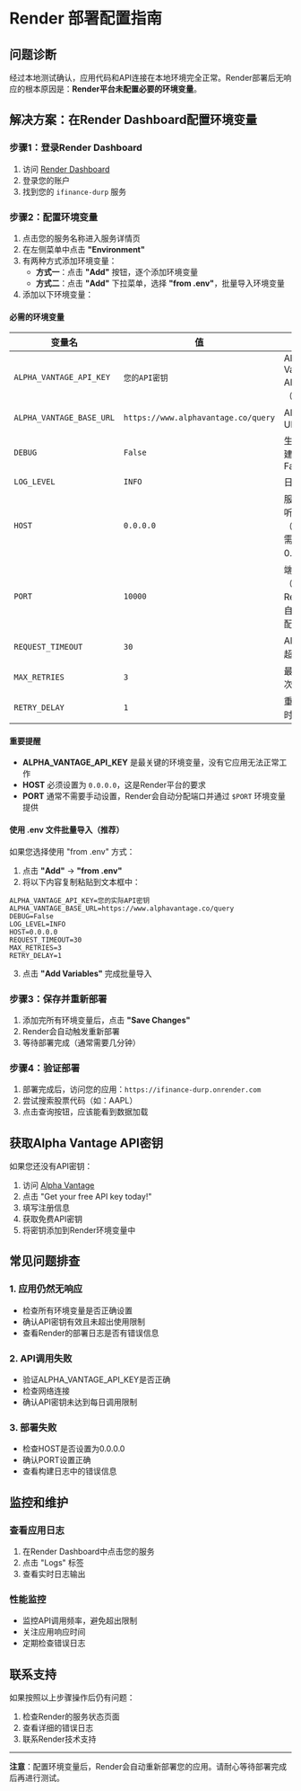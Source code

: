 # Render 部署配置指南

## 问题诊断

经过本地测试确认，应用代码和API连接在本地环境完全正常。Render部署后无响应的根本原因是：**Render平台未配置必要的环境变量**。

## 解决方案：在Render Dashboard配置环境变量

### 步骤1：登录Render Dashboard
1. 访问 [Render Dashboard](https://dashboard.render.com/)
2. 登录您的账户
3. 找到您的 `ifinance-durp` 服务

### 步骤2：配置环境变量
1. 点击您的服务名称进入服务详情页
2. 在左侧菜单中点击 **"Environment"**
3. 有两种方式添加环境变量：
   - **方式一**：点击 **"Add"** 按钮，逐个添加环境变量
   - **方式二**：点击 **"Add"** 下拉菜单，选择 **"from .env"**，批量导入环境变量
4. 添加以下环境变量：

#### 必需的环境变量

| 变量名 | 值 | 说明 |
|--------|----|---------|
| `ALPHA_VANTAGE_API_KEY` | `您的API密钥` | Alpha Vantage API密钥（必需） |
| `ALPHA_VANTAGE_BASE_URL` | `https://www.alphavantage.co/query` | API基础URL |
| `DEBUG` | `False` | 生产环境建议设为False |
| `LOG_LEVEL` | `INFO` | 日志级别 |
| `HOST` | `0.0.0.0` | 服务器监听地址（Render需要0.0.0.0） |
| `PORT` | `10000` | 端口号（可选，Render会自动分配） |
| `REQUEST_TIMEOUT` | `30` | API请求超时时间 |
| `MAX_RETRIES` | `3` | 最大重试次数 |
| `RETRY_DELAY` | `1` | 重试延迟时间 |

#### 重要提醒
- **ALPHA_VANTAGE_API_KEY** 是最关键的环境变量，没有它应用无法正常工作
- **HOST** 必须设置为 `0.0.0.0`，这是Render平台的要求
- **PORT** 通常不需要手动设置，Render会自动分配端口并通过 `$PORT` 环境变量提供

#### 使用 .env 文件批量导入（推荐）
如果您选择使用 "from .env" 方式：
1. 点击 **"Add"** → **"from .env"**
2. 将以下内容复制粘贴到文本框中：
```
ALPHA_VANTAGE_API_KEY=您的实际API密钥
ALPHA_VANTAGE_BASE_URL=https://www.alphavantage.co/query
DEBUG=False
LOG_LEVEL=INFO
HOST=0.0.0.0
REQUEST_TIMEOUT=30
MAX_RETRIES=3
RETRY_DELAY=1
```
3. 点击 **"Add Variables"** 完成批量导入

### 步骤3：保存并重新部署
1. 添加完所有环境变量后，点击 **"Save Changes"**
2. Render会自动触发重新部署
3. 等待部署完成（通常需要几分钟）

### 步骤4：验证部署
1. 部署完成后，访问您的应用：`https://ifinance-durp.onrender.com`
2. 尝试搜索股票代码（如：AAPL）
3. 点击查询按钮，应该能看到数据加载

## 获取Alpha Vantage API密钥

如果您还没有API密钥：

1. 访问 [Alpha Vantage](https://www.alphavantage.co/support/#api-key)
2. 点击 "Get your free API key today!"
3. 填写注册信息
4. 获取免费API密钥
5. 将密钥添加到Render环境变量中

## 常见问题排查

### 1. 应用仍然无响应
- 检查所有环境变量是否正确设置
- 确认API密钥有效且未超出使用限制
- 查看Render的部署日志是否有错误信息

### 2. API调用失败
- 验证ALPHA_VANTAGE_API_KEY是否正确
- 检查网络连接
- 确认API密钥未达到每日调用限制

### 3. 部署失败
- 检查HOST是否设置为0.0.0.0
- 确认PORT设置正确
- 查看构建日志中的错误信息

## 监控和维护

### 查看应用日志
1. 在Render Dashboard中点击您的服务
2. 点击 "Logs" 标签
3. 查看实时日志输出

### 性能监控
- 监控API调用频率，避免超出限制
- 关注应用响应时间
- 定期检查错误日志

## 联系支持

如果按照以上步骤操作后仍有问题：
1. 检查Render的服务状态页面
2. 查看详细的错误日志
3. 联系Render技术支持

---

**注意**：配置环境变量后，Render会自动重新部署您的应用。请耐心等待部署完成后再进行测试。